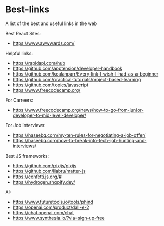 # Best-links
A list of the best and useful links in the web

Best React Sites:
- https://www.awwwards.com/

Helpful links:
- https://rapidapi.com/hub
- https://github.com/apptension/developer-handbook
- https://github.com/kealanparr/Every-link-I-wish-I-had-as-a-beginner
- https://github.com/practical-tutorials/project-based-learning
- https://github.com/topics/javascript
- https://www.freecodecamp.org/

For Carreers:
- https://www.freecodecamp.org/news/how-to-go-from-junior-developer-to-mid-level-developer/

For Job Interviews:
- https://haseebq.com/my-ten-rules-for-negotiating-a-job-offer/
- https://haseebq.com/how-to-break-into-tech-job-hunting-and-interviews/

Best JS frameworks:
- https://github.com/pixijs/pixijs
- https://github.com/liabru/matter-js
- https://confetti.js.org/#
- https://hydrogen.shopify.dev/


AI:
- https://www.futuretools.io/tools/phind
- https://openai.com/product/dall-e-2
- https://chat.openai.com/chat
- https://www.synthesia.io/?via=sign-up-free
